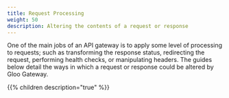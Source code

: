 ```yaml
---
title: Request Processing
weight: 50
description: Altering the contents of a request or response
---
```


One of the main jobs of an API gateway is to apply some level of processing to requests; such as transforming the response status, redirecting the request, performing health checks, or manipulating headers. The guides below detail the ways in which a request or response could be altered by Gloo Gateway.

{{% children description="true" %}}